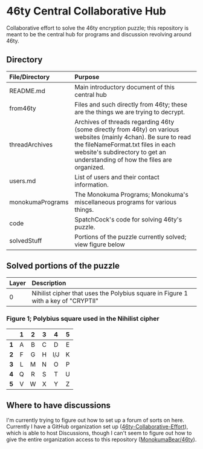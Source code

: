 # 46ty Central Collaborative Hub
Collaborative effort to solve the 46ty encryption puzzle; this repository is meant to be the central hub for programs and discussion revolving around 46ty.
## Directory
| File/Directory | Purpose |
| :------------- | :------ |
| README.md | Main introductory document of this central hub |
| from46ty | Files and such directly from 46ty; these are the things we are trying to decrypt. |
| threadArchives | Archives of threads regarding 46ty (some directly from 46ty) on various websites (mainly 4chan). Be sure to read the fileNameFormat.txt files in each website's subdirectory to get an understanding of how the files are organized. |
| users.md | List of users and their contact information. |
| monokumaPrograms | The Monokuma Programs; Monokuma's miscellaneous programs for various things. |
| code | SpatchCock's code for solving 46ty's puzzle. |
| solvedStuff | Portions of the puzzle currently solved; view figure below |
## Solved portions of the puzzle
| Layer | Description |
| :---- | :---------- |
| 0 | Nihilist cipher that uses the Polybius square in Figure 1 with a key of "CRYPTII" |
### Figure 1; Polybius square used in the Nihilist cipher
|     |**1**|**2**|**3**|**4**|**5**|
|:---:|:---:|:---:|:---:|:---:|:---:|
|**1**|  A  |  B  |  C  |  D  |  E  |
|**2**|  F  |  G  |  H  | I/J |  K  |
|**3**|  L  |  M  |  N  |  O  |  P  |
|**4**|  Q  |  R  |  S  |  T  |  U  |
|**5**|  V  |  W  |  X  |  Y  |  Z  |
## Where to have discussions
I'm currently trying to figure out how to set up a forum of sorts on here. Currently I have a GitHub organization set up ([46ty-Collaborative-Effort](https://github.com/46ty-Collaborative-Effort)), which is able to host Discussions, though I can't seem to figure out how to give the entire organization access to this repository ([MonokumaBear/46ty](https://github.com/MonokumaBear/46ty)).
